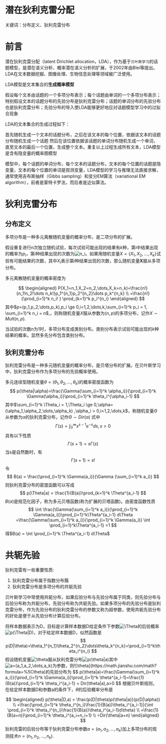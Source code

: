 # 潜在狄利克雷分配

关键词：分布定义、狄利克雷分布

# 前言

潜在狄利克雷分配（latent Dirichlet allocation，LDA），作为基于`贝叶斯学习`的话题模型，是潜在语义分析、概率潜在语义分析的扩展，于2002年由Blei等提出。LDA在文本数据挖掘、图像处理、生物信息处理等领域被广泛使用。

LDA模型是文本集合的**生成概率模型**

假设每个文本由话题的一个多项分布表示；每个话题由单词的一个多项分布表示；特别假设文本的话题分布的先验分布是狄利克雷分布；话题的单词分布的先验分布也是狄利克雷分布；先验分布的导入使LDA能够更好地应对话题模型学习中的过拟合现象

LDA的文本集合的生成过程如下：

首先随机生成一个文本的话题分布，之后在该文本的每个位置，依据该文本的话题分布随机生成一个话题
然后在该位置依据该话题的单词分布随机生成一个单词，直至文本的最后一个位置，生成整个文本。重复以上过程生成所有文本，LDA模型是含有隐变量的概率图模型

模型中，每个话题的单词分布，每个文本的话题分布，文本的每个位置的话题是隐变量，文本的每个位置的单词是观测变量，LDA模型的学习与推理无法直接求解，通常使用吉布斯抽样（Gibbs sampling）和变分EM算法（variational EM algorithm），前者是蒙特卡罗法，而后者是近似算法。

# 狄利克雷分布

## 分布定义

多项分布是一种多元离散随机变量的概率分布，是二项分布的扩展。

假设重复进行n次独立随机试验，每次试验可能出现的结果有$k$种，第i中结果出现的概率为$p_i$，第i种结果出现的次数为![n_i](https://math.jianshu.com/math?formula=n_i)。如果用随机变量$X  =\{X_1,X_2,...,X_k\}$试验有可能结果的次数，其中$X_i$表示第$i$种结果出现的次数，那么随机变量$\mathbf X$服从多项分布。

多元离散随机变量的概率密度为

$$
\begin{aligned} P(X_1=n_1,X_2=n_2,\dots,X_k=n_k)=\frac{n!}{n_1!n_2!\dots n_k!}p_1^{n_1}p_2^{n_2}\dots p_k^{n_k} \\ =\frac{n!}{\prod_{i=1}^k n_i! } \prod_{k=1}^k p_i^{n_i} \end{aligned}
$$
其中$p=(p_1,p_2,\dots,p_k),p_i \ge 0,i=1,2,\dots,k,\sum_{i=1}^k p_i = 1, \sum_{i=1}^k n_i = n$,，则称随机变量$X$服从参数为$(n,p)$的多项分布，记作$X \sim Mult(n,p)$.

当试验的次数$n$为1时，多项分布变成类别分布。类别分布表示试验可能出现的$k$种结果的概率。显然多先分布包含类别分布。

## 狄利克雷分布

狄利克雷分布是一种多元随机变量的概率分布，是贝塔分布的扩展。在贝叶斯学习中，狄利克雷分布作为多项分布的先验概率使用。

多元连续型随机变量$\theta = (\theta_1,\theta_2,\dots,\theta_k)$的概率密度函数为
$$
p(\theta|\alpha)=\frac{\Gamma(\sum_{i=1}^k \alpha_i)}{\prod_{i=1}^k \Gamma(\alpha_i)}\prod_{i=1}^k \theta_i^{\alpha_i-1}
$$
 其中$\sum_{i=1}^k \Theta_i = 1,\Theta_i \ge 0,\alpha=(\alpha_1,\alpha_2,\dots,\alpha_k) ,\alpha_i > 0,i=1,2,\dots,k$，称随机变量$\Theta$从参数为$\alpha$的狄利克雷分布，记作$\Theta \sim Dir(\alpha)$ 式中
$$
\Gamma(s) = \int_{0}^{\infty} x^{s-1}e^{-x} ds,s > 0
$$
具有以下性质
$$
\Gamma(s+1) = s\Gamma(s)
$$
 当s是自然数时，有
$$
\Gamma(s+1) = s!
$$
 令
$$
B(a) = \frac{\prod_{i=1}^k \Gamma(a_i)}{\Gamma (\sum_{i=1}^k a_i)}
$$
 则狄利克雷分布的密度函数可以写成
$$
p(\Theta|a) = \frac{1}{B(a)}\prod_{k=1}^k \Theta^{a_i-1}
$$
$B(a)$是规范化因子，称为多元贝塔函数(称为扩展的贝塔函数)。由密度函数性质
$$
\int \frac{\Gamma(\sum_{i=1}^k a_i)}{\prod_{i=1}^k \Gamma(a_i)}\prod_{i=1}^k\Theta^{a_i-1} d\Theta =\frac{\Gamma(\sum_{i=1}^k a_i)}{\prod_{i=1}^k \Gamma(a_i)} \int \prod_{i=1}^k\Theta^{a_i-1} =1
$$
 得$B(a) = \int \prod_{i=1}^k \Theta^{a_i-1} d\Theta$

# 共轭先验

狄利克雷有一些重要性质:

1. 狄利克雷分布属于指数分布簇 
2. 狄利克雷分布是多项分布的共轭先验 

贝叶斯学习中常使用共轭分布，如果后验分布与先验分布属于同类，则先验分布与后验分布称为共轭分布，先验分布称为共轭先验。如果多项分布的先验分布是狄利克雷分布，作为先验分布的狄利克雷分布的参数又称为超参数，使用共轭先验分布的好处是便于从先验分布计算后验分布。

将样本数据表示为D，目标是计算样本数据D给定条件下参数![\Theta](https://math.jianshu.com/math?formula=%5CTheta)的后验概率![p(\Theta|D)](https://math.jianshu.com/math?formula=p(%5CTheta%7CD))，对于给定样本数据D，似然函数是
$$
p(D|\theta)=\theta_1^{n_1}\theta_2^{n_2}\dots\theta_k^{n_k}=\prod_{i=1}^k\theta_i^{n_i}
$$
 假设随机变量![\theta](https://math.jianshu.com/math?formula=%5Ctheta)服从狄利克雷分布![p(\theta|a)](https://math.jianshu.com/math?formula=p(%5Ctheta%7Ca))其中![a=(a_1,a_2,\dots,a_k)](https://math.jianshu.com/math?formula=a%3D(a_1%2Ca_2%2C%5Cdots%2Ca_k))为参数，则![\theta](https://math.jianshu.com/math?formula=%5Ctheta)的先验分布为
$$
p(\theta|a)=\frac{\Gamma(\sum_{i=1}^k a_i)}{\prod_{i=1}^k \Gamma(a_i)}\prod_{i=1}^k \theta^{a_i-1}=\frac{1}{B(a)}\prod_{i=1}^k \theta_i^{a_i-1} = Dir(\theta|a),a>0
$$
根据贝叶斯规则，在给定样本数据D和参数a的条件下，$\theta$的后验概率分布是

$$
\begin{aligned} p(\theta|D,a) = \frac{p(D|\theta)p(\theta|a)}{p(D|\alpha)} \\ =\frac{\prod_{i=1}^k \theta_i^{n_i}\frac{1}{B(a)}\theta_i^{a_i-1}}{\int \prod_{i=1}^k \theta_i^{n_i}\frac{1}{B(a)}\theta_i^{a_i-1}d\theta} \\ =\frac{1}{B(a+n)}\prod_{i=1}^k \theta_i^{a_i+n_i+1} \\ =Dir(\theta|a+n) \end{aligned}
$$
狄利克雷的后验分布等于狄利克雷分布参数$a=(a_1,a_2,\dots,a_k)$加上多项分布的观测技术$n=(n_1,n_2,\dots,n_k)$.



